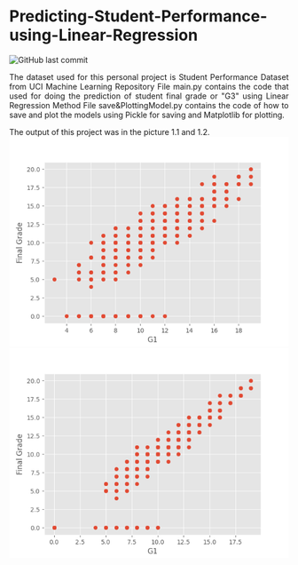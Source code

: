 # Predicting-Student-Performance-using-Linear-Regression

![GitHub last commit](https://img.shields.io/github/last-commit/rzkyadhi/Predicting-Student-Performance-using-Linear-Regression)
<div style="text-align: justify">
The dataset used for this personal project is Student Performance Dataset from UCI Machine Learning Repository
File main.py contains the code that used for doing the prediction of student final grade or "G3" using Linear Regression Method
File save&PlottingModel.py contains the code of how to save and plot the models using Pickle for saving and Matplotlib for plotting. 
</div>

The output of this project was in the picture 1.1 and 1.2.
![Picture 1.1](https://github.com/rzkyadhi/Predicting-Student-Performance-using-Linear-Regression/blob/main/Output(G1%2C%20G3).png)
![Picture 1.2](https://github.com/rzkyadhi/Predicting-Student-Performance-using-Linear-Regression/blob/main/Output(G2%2C%20G3).png)
